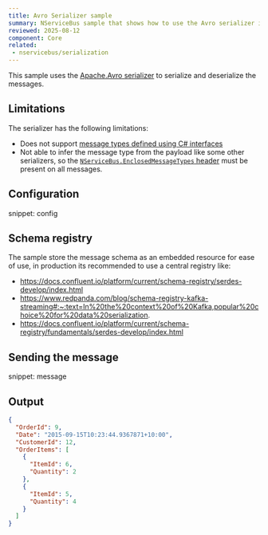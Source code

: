 ```yaml
---
title: Avro Serializer sample
summary: NServiceBus sample that shows how to use the Avro serializer in an endpoint
reviewed: 2025-08-12
component: Core
related:
 - nservicebus/serialization
---
```



This sample uses the [Apache.Avro serializer](https://www.nuget.org/packages/apache.avro) to serialize and deserialize the messages.

## Limitations

The serializer has the following limitations:

- Does not support [message types defined using C# interfaces](/master/nservicebus/messaging/messages-as-interfaces.md)
- Not able to infer the message type from the payload like some other serializers, so the [`NServiceBus.EnclosedMessageTypes` header](/nservicebus/messaging/headers.md#serialization-headers-nservicebus-enclosedmessagetypes) must be present on all messages.

## Configuration

snippet: config

## Schema registry

The sample store the message schema as an embedded resource for ease of use, in production its recommended to use a central registry like:

- <https://docs.confluent.io/platform/current/schema-registry/serdes-develop/index.html>
- <https://www.redpanda.com/blog/schema-registry-kafka-streaming#:~:text=In%20the%20context%20of%20Kafka,popular%20choice%20for%20data%20serialization>.
- <https://docs.confluent.io/platform/current/schema-registry/fundamentals/serdes-develop/index.html>

## Sending the message

snippet: message

## Output

```json
{
  "OrderId": 9,
  "Date": "2015-09-15T10:23:44.9367871+10:00",
  "CustomerId": 12,
  "OrderItems": [
    {
      "ItemId": 6,
      "Quantity": 2
    },
    {
      "ItemId": 5,
      "Quantity": 4
    }
  ]
}
```
